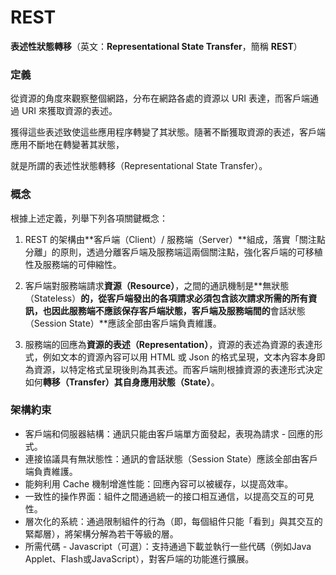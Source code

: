 # REST

**表述性狀態轉移**（英文：**Representational State Transfer**，簡稱 **REST**）

### 定義

從資源的角度來觀察整個網路，分布在網路各處的資源以 URI 表達，而客戶端通過 URI 來獲取資源的表述。

獲得這些表述致使這些應用程序轉變了其狀態。隨著不斷獲取資源的表述，客戶端應用不斷地在轉變著其狀態，

就是所謂的表述性狀態轉移（Representational State Transfer）。



### 概念

根據上述定義，列舉下列各項關鍵概念：

1. REST 的架構由**客戶端（Client）\/ 服務端（Server）**組成，落實「關注點分離」的原則，透過分離客戶端及服務端這兩個關注點，強化客戶端的可移稙性及服務端的可伸縮性。

2. 客戶端對服務端請求**資源（Resource）**，之間的通訊機制是**無狀態（Stateless）**的，從客戶端發出的各項請求必須包含該次請求所需的所有資訊，也因此服務端不應該保存客戶端狀態，客戶端及服務端間的**會話狀態（Session State）**應該全部由客戶端負責維護。

3. 服務端的回應為**資源的表述（Representation）**，資源的表述為資源的表達形式，例如文本的資源內容可以用 HTML 或 Json 的格式呈現，文本內容本身即為資源，以特定格式呈現後則為其表述。而客戶端則根據資源的表達形式決定如何**轉移（Transfer）**其自身應用**狀態（State）**。


### 架構約束

* 客戶端和伺服器結構：通訊只能由客戶端單方面發起，表現為請求 - 回應的形式。
* 連接協議具有無狀態性：通訊的會話狀態（Session State）應該全部由客戶端負責維護。
* 能夠利用 Cache 機制增進性能：回應內容可以被緩存，以提高效率。
* 一致性的操作界面：組件之間通過統一的接口相互通信，以提高交互的可見性。
* 層次化的系統：通過限制組件的行為（即，每個組件只能「看到」與其交互的緊鄰層），將架構分解為若干等級的層。
* 所需代碼 - Javascript（可選）：支持通過下載並執行一些代碼（例如Java Applet、Flash或JavaScript），對客戶端的功能進行擴展。

# 

